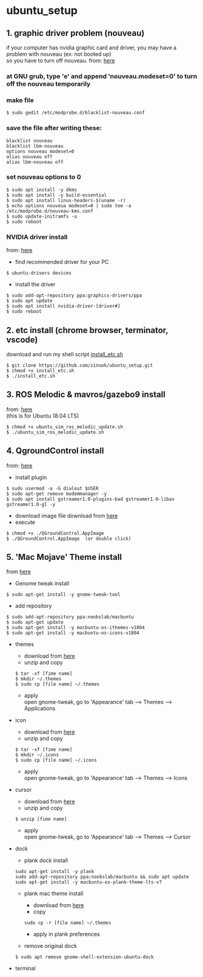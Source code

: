 # ubuntu_setup

## 1. graphic driver problem (nouveau)
if your computer has nvidia graphic card and driver, you may have a problem with nouveau (ex: not booted up)  
so you have to turn off nouveau. 
from: [here](https://blog.neonkid.xyz/66 "link")

### at GNU grub, type 'e' and append 'nouveau.modeset=0' to turn off the nouveau temporarily
### make file
```
$ sudo gedit /etc/modprobe.d/blacklist-nouveau.conf
```
### save the file after writing these:
```
blacklist nouveau
blacklist lbm-nouveau
options nouveau modeset=0
alias nouveau off
alias lbm-nouveau off
```
### set nouveau options to 0
```
$ sudo apt install -y dkms
$ sudo apt install -y build-essential
$ sudo apt install linux-headers-$(uname -r)
$ echo options nouveua modeset=0 | sudo tee -a /etc/modprobe.d/nouveau-kms.conf
$ sudo update-initramfs -u
$ sudo reboot
```
### NVIDIA driver install
from: [here](https://codechacha.com/ko/install-nvidia-driver-ubuntu/ "link")
* find recommended driver for your PC
```
$ ubuntu-drivers devices
```
* install the driver
```
$ sudo add-apt-repository ppa:graphics-drivers/ppa
$ sudo apt update
$ sudo apt install nvidia-driver-[driver#]
$ sudo reboot
```  
  
  
## 2. etc install (chrome browser, terminator, vscode)
download and run my shell script [install_etc.sh](https://github.com/zinuok/ubuntu_setup/blob/master/install_etc.sh "link")
```
$ git clone https://github.com/zinuok/ubuntu_setup.git
$ chmod +x install_etc.sh
$ ./install_etc.sh
```

## 3. ROS Melodic & mavros/gazebo9 install
from: [here](https://raw.githubusercontent.com/PX4/Devguide/v1.9.0/build_scripts/ubuntu_sim_ros_melodic.sh "link")  
(this is for Ubuntu 18.04 LTS)
```
$ chmod +x ubuntu_sim_ros_melodic_update.sh
$ ./ubuntu_sim_ros_melodic_update.sh
```

## 4. QgroundControl install
from: [here](https://docs.qgroundcontrol.com/en/getting_started/download_and_install.html "link")
* install plugin
```
$ sudo usermod -a -G dialout $USER
$ sudo apt-get remove modemmanager -y
$ sudo apt install gstreamer1.0-plugins-bad gstreamer1.0-libav gstreamer1.0-gl -y
```
* download image file
download from [here](https://s3-us-west-2.amazonaws.com/qgroundcontrol/latest/QGroundControl.AppImage "link")
* execute
```
$ chmod +x ./QGroundControl.AppImage
$ ./QGroundControl.AppImage  (or double click)
```


## 5. 'Mac Mojave' Theme install
from [here](https://itlearningcenter.tistory.com/entry/%E3%80%901804-LTS%E3%80%91%EC%9A%B0%EB%B6%84%ED%88%AC-%ED%85%8C%EB%A7%88-%EA%BE%B8%EB%AF%B8%EA%B8%B0 "link")

* Genome tweak install
```
$ sudo apt-get install -y gnome-tweak-tool
```
* add repository
```
$ sudo add-apt-repository ppa:noobslab/macbuntu
$ sudo apt-get update
$ sudo apt-get install -y macbuntu-os-ithemes-v1804
$ sudo apt-get install -y macbuntu-os-icons-v1804
```


* themes
  * download from [here](https://www.pling.com/p/1275087 "link")
  * unzip and copy
  ```
  $ tar -xf [fime name]
  $ mkdir ~/.themes
  $ sudo cp [file name] ~/.themes
  ```
  * apply  
    open gnome-tweak, go to 'Appearance' tab --> Themes --> Applications
    
* icon
  * download from [here](https://www.gnome-look.org/p/1210856/ "link")
  * unzip and copy
  ```
  $ tar -xf [fime name]
  $ mkdir ~/.icons
  $ sudo cp [file name] ~/.icons
  ```
  * apply  
    open gnome-tweak, go to 'Appearance' tab --> Themes --> Icons

* cursor
  * download from [here](https://www.gnome-look.org/p/1384420/ "link")
  * unzip and copy
  ```
  $ unzip [fime name]
  ```
  * apply  
    open gnome-tweak, go to 'Appearance' tab --> Themes --> Cursor

* dock
  * plank dock install
  ```
  sudo apt-get install -y plank
  sudo add-apt-repository ppa:noobslab/macbuntu && sudo apt update
  sudo apt-get install -y macbuntu-os-plank-theme-lts-v7
  ```
  * plank mac theme install
    * download from [here](https://www.gnome-look.org/p/1264834/ "link")
    * copy
    ```
    sudo cp -r [file name] ~/.themes
    ```
    * apply in plank preferences
    
  * remove original dock
  ```
  $ sudo apt remove gnome-shell-extension-ubuntu-dock
  ```

* terminal

